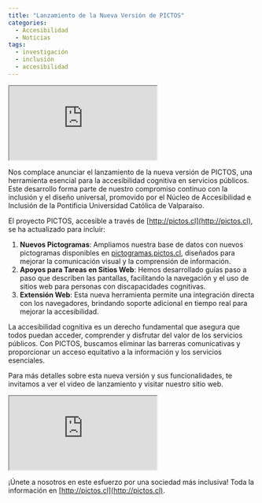 ```yaml
---
title: "Lanzamiento de la Nueva Versión de PICTOS"
categories:
  - Accesibilidad
  - Noticias
tags:
  - investigación
  - inclusión
  - accesibilidad
---
```

<div class="embed-responsive embed-responsive-16by9">
  <iframe class="embed-responsive-item" src="https://www.youtube.com/embed/iTCYfGt-Njc?si=tQ1bqVr1nY3HzQ_t"></iframe>
</div>

Nos complace anunciar el lanzamiento de la nueva versión de PICTOS, una herramienta esencial para la accesibilidad cognitiva en servicios públicos. Este desarrollo forma parte de nuestro compromiso continuo con la inclusión y el diseño universal, promovido por el Núcleo de Accesibilidad e Inclusión de la Pontificia Universidad Católica de Valparaíso.

El proyecto PICTOS, accesible a través de [http://pictos.cl](http://pictos.cl), se ha actualizado para incluir:

1. **Nuevos Pictogramas**: Ampliamos nuestra base de datos con nuevos pictogramas disponibles en [pictogramas.pictos.cl](http://pictogramas.pictos.cl), diseñados para mejorar la comunicación visual y la comprensión de información.
2. **Apoyos para Tareas en Sitios Web**: Hemos desarrollado guías paso a paso que describen las pantallas, facilitando la navegación y el uso de sitios web para personas con discapacidades cognitivas.
3. **Extensión Web**: Esta nueva herramienta permite una integración directa con los navegadores, brindando soporte adicional en tiempo real para mejorar la accesibilidad.

La accesibilidad cognitiva es un derecho fundamental que asegura que todos puedan acceder, comprender y disfrutar del valor de los servicios públicos. Con PICTOS, buscamos eliminar las barreras comunicativas y proporcionar un acceso equitativo a la información y los servicios esenciales. 

Para más detalles sobre esta nueva versión y sus funcionalidades, te invitamos a ver el video de lanzamiento y visitar nuestro sitio web.

<div class="embed-responsive embed-responsive-16by9">
  <iframe class="embed-responsive-item" src="https://www.youtube.com/embed/oC7Voqg5_eg?si=XsfCMMPtSLlPaDWY"></iframe>
</div>

¡Únete a nosotros en este esfuerzo por una sociedad más inclusiva! Toda la información en [http://pictos.cl](http://pictos.cl).
